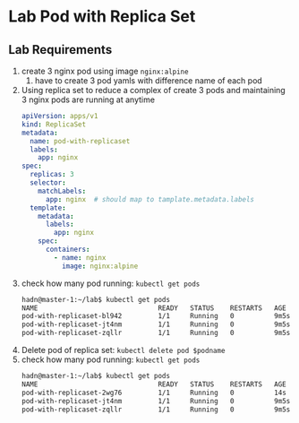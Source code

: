 # Lab Pod with Replica Set
## Lab Requirements
1.  create 3 nginx pod using image `nginx:alpine`
    1.  have to create 3 pod yamls with difference name of each pod
2.  Using replica set to reduce a complex of create 3 pods and maintaining 3 nginx pods are running at anytime
    ```yaml
    apiVersion: apps/v1
    kind: ReplicaSet
    metadata:
      name: pod-with-replicaset
      labels:
        app: nginx
    spec:
      replicas: 3
      selector:
        matchLabels:
          app: nginx  # should map to tamplate.metadata.labels
      template:
        metadata:
          labels:
            app: nginx
        spec:
          containers:
            - name: nginx
              image: nginx:alpine
    ```
3.  check how many pod running: `kubectl get pods`
    ```bash
    hadn@master-1:~/lab$ kubectl get pods
    NAME                              READY   STATUS    RESTARTS   AGE
    pod-with-replicaset-bl942         1/1     Running   0          9m5s
    pod-with-replicaset-jt4nm         1/1     Running   0          9m5s
    pod-with-replicaset-zqllr         1/1     Running   0          9m5s
    ```
4.  Delete pod of replica set: `kubectl delete pod $podname`
5.  check how many pod running: `kubectl get pods`
    ```bash
    hadn@master-1:~/lab$ kubectl get pods
    NAME                              READY   STATUS    RESTARTS   AGE
    pod-with-replicaset-2wg76         1/1     Running   0          14s
    pod-with-replicaset-jt4nm         1/1     Running   0          9m5s
    pod-with-replicaset-zqllr         1/1     Running   0          9m5s
    ```
